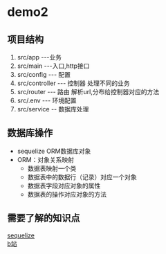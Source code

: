 # demo2

## 项目结构

1. src/app ---业务
2. src/main ---入口,http接口
3. src/config --- 配置
4. src/controller --- 控制器 处理不同的业务
5. src/router --- 路由 解析url,分布给控制器对应的方法
6. src/.env --- 环境配置
7. src/service -- 数据库处理

## 数据库操作

- sequelize ORM数据库对象
- ORM：对象关系映射
  - 数据表映射一个类
  - 数据表中的数据行（记录）对应一个对象
  - 数据表字段对应对象的属性
  - 数据表的操作对应对象的方法

## 需要了解的知识点

[sequelize](https://www.bookstack.cn/read/sequelize-orm-v6-zh/README.md)  
[b站](https://www.bilibili.com/video/BV13A411w79h?p=8)